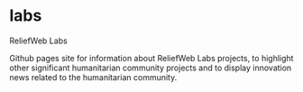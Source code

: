 labs
====

ReliefWeb Labs

Github pages site for information about ReliefWeb Labs projects, to highlight
other significant humanitarian community projects and to display innovation
news related to the humanitarian community.
